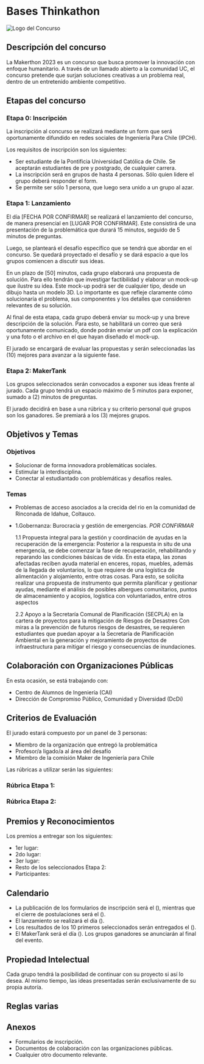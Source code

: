 # Bases Thinkathon

![Logo del Concurso](../../assets/logoipch.webp)

## Descripción del concurso

La Makerthon 2023 es un concurso que busca promover la innovación con enfoque humanitario. A través de un llamado abierto a la comunidad UC, el concurso pretende que surjan soluciones creativas a un problema real, dentro de un entretenido ambiente competitivo.

## Etapas del concurso

### Etapa 0: Inscripción

La inscripción al concurso se realizará mediante un form que será oportunamente difundido en redes sociales de Ingeniería Para Chile (IPCH).

Los requisitos de inscripción son los siguientes:

- Ser estudiante de la Pontificia Universidad Católica de Chile. Se aceptarán estudiantes de pre y postgrado, de cualquier carrera.
- La inscripción será en grupos de hasta 4 personas. Sólo quien lidere el grupo deberá responder el form. 
- Se permite ser sólo 1 persona, que luego sera unido a un grupo al azar.

### Etapa 1: Lanzamiento

El día [FECHA POR CONFIRMAR] se realizará el lanzamiento del concurso, de manera presencial en [LUGAR POR CONFIRMAR]. Este consistirá de una presentación de la problemática que durará 15 minutos, seguido de 5 minutos de preguntas.

Luego, se planteará el desafío específico que se tendrá que abordar en el concurso. Se quedará proyectado el desafío y se dará espacio a que los grupos comiencen a discutir sus ideas.

En un plazo de [50] minutos, cada grupo elaborará una propuesta de solución. Para ello tendrán que investigar factibilidad y elaborar un mock-up que ilustre su idea. Este mock-up podrá ser de cualquier tipo, desde un dibujo hasta un modelo 3D. Lo importante es que refleje claramente cómo solucionaría el problema, sus componentes y los detalles que consideren relevantes de su solución.

Al final de esta etapa, cada grupo deberá enviar su mock-up y una breve descripción de la solución. Para esto, se habilitará un correo que será oportunamente comunicado, donde podrán enviar un pdf con la explicación y una foto o el archivo en el que hayan diseñado el mock-up.

El jurado se encargará de evaluar las propuestas y serán seleccionadas las (10) mejores para avanzar a la siguiente fase.

### Etapa 2: MakerTank

Los grupos seleccionados serán convocados a exponer sus ideas frente al jurado. Cada grupo tendrá un espacio máximo de 5 minutos para exponer, sumado a (2) minutos de preguntas. 

El jurado decidirá en base a una rúbrica y su criterio personal qué grupos son los ganadores. Se premiará a los (3) mejores grupos.

## Objetivos y Temas

### Objetivos

- Solucionar de forma innovadora problemáticas sociales. 
- Estimular la interdisciplina.
- Conectar al estudiantado con problemáticas y desafíos reales.

### Temas

- Problemas de acceso asociados a la crecida del rio en la comunidad de Rinconada de Idahue, Coltauco.
- 1.Gobernanza:  Burocracia y gestión de emergencias. *POR CONFIRMAR*

  1.1 Propuesta integral para la gestión y coordinación de ayudas en la recuperación de la emergencia: Posterior a la respuesta in situ de una emergencia, se debe comenzar la fase de recuperación, rehabilitando y reparando las condiciones básicas de vida. En esta etapa, las zonas afectadas reciben ayuda material en enceres, ropas, muebles, además de la llegada de voluntarios, lo que requiere de una logística de alimentación y alojamiento, entre otras cosas. Para esto, se solicita realizar una propuesta de instrumento que permita planificar y gestionar ayudas, mediante el análisis de posibles albergues comunitarios, puntos de almacenamiento y acopios, logística con voluntariados, entre otros aspectos

  2.2 Apoyo a la Secretaría Comunal de Planificación (SECPLA) en la cartera de proyectos para la mitigación de Riesgos de Desastres
Con miras a la prevención de futuros riesgos de desastres, se requieren estudiantes que puedan apoyar a la Secretaría de Planificación Ambiental en la generación y mejoramiento de proyectos de infraestructura para mitigar el riesgo y consecuencias de inundaciones.

## Colaboración con Organizaciones Públicas

En esta ocasión, se está trabajando con:

- Centro de Alumnos de Ingeniería (CAI)
- Dirección de Compromiso Público, Comunidad y Diversidad (DcDi)


## Criterios de Evaluación

El jurado estará compuesto por un panel de 3 personas:

- Miembro de la organización que entregó la problemática
- Profesor/a ligado/a al área del desafío
- Miembro de la comisión Maker de Ingeniería para Chile

Las rúbricas a utilizar serán las siguientes:

### Rúbrica Etapa 1:

### Rúbrica Etapa 2:


## Premios y Reconocimientos

Los premios a entregar son los siguientes:

- 1er lugar: 
- 2do lugar:
- 3er lugar:
- Resto de los seleccionados Etapa 2:
- Participantes: 

## Calendario

- La publicación de los formularios de inscripción será el (), mientras que el cierre de postulaciones será el ().
- El lanzamiento se realizará el día ().
- Los resultados de los 10 primeros seleccionados serán entregados el ().
- El MakerTank será el día (). Los grupos ganadores se anunciarán al final del evento.

## Propiedad Intelectual

Cada grupo tendrá la posibilidad de continuar con su proyecto si así lo desea. Al mismo tiempo, las ideas presentadas serán exclusivamente de su propia autoría.

## Reglas varias

## Anexos

- Formularios de inscripción.
- Documentos de colaboración con las organizaciones públicas.
- Cualquier otro documento relevante.

